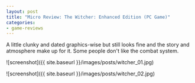 ```yaml
---
layout: post
title: "Micro Review: The Witcher: Enhanced Edition (PC Game)"
categories:
- game-reviews
---
```


A little clunky and dated graphics-wise but still looks fine and the story and atmosphere make up for it. Some people don't like the combat system.


![screenshot]({{ site.baseurl }}/images/posts/witcher_01.jpg)

![screenshot]({{ site.baseurl }}/images/posts/witcher_02.jpg)

